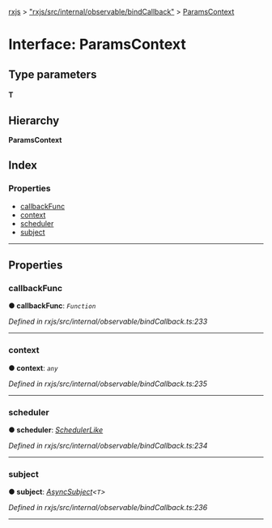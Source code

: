 [rxjs](../README.md) > ["rxjs/src/internal/observable/bindCallback"](../modules/_rxjs_src_internal_observable_bindcallback_.md) > [ParamsContext](../interfaces/_rxjs_src_internal_observable_bindcallback_.paramscontext.md)

# Interface: ParamsContext

## Type parameters
#### T 
## Hierarchy

**ParamsContext**

## Index

### Properties

* [callbackFunc](_rxjs_src_internal_observable_bindcallback_.paramscontext.md#callbackfunc)
* [context](_rxjs_src_internal_observable_bindcallback_.paramscontext.md#context)
* [scheduler](_rxjs_src_internal_observable_bindcallback_.paramscontext.md#scheduler)
* [subject](_rxjs_src_internal_observable_bindcallback_.paramscontext.md#subject)

---

## Properties

<a id="callbackfunc"></a>

###  callbackFunc

**● callbackFunc**: *`Function`*

*Defined in rxjs/src/internal/observable/bindCallback.ts:233*

___
<a id="context"></a>

###  context

**● context**: *`any`*

*Defined in rxjs/src/internal/observable/bindCallback.ts:235*

___
<a id="scheduler"></a>

###  scheduler

**● scheduler**: *[SchedulerLike](_rxjs_src_internal_types_.schedulerlike.md)*

*Defined in rxjs/src/internal/observable/bindCallback.ts:234*

___
<a id="subject"></a>

###  subject

**● subject**: *[AsyncSubject](../classes/_rxjs_src_internal_asyncsubject_.asyncsubject.md)<`T`>*

*Defined in rxjs/src/internal/observable/bindCallback.ts:236*

___

